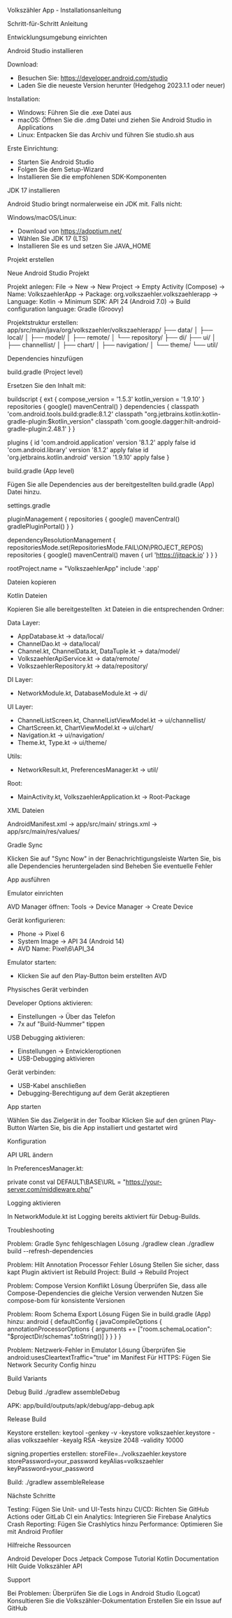 Volkszähler App - Installationsanleitung

Schritt-für-Schritt Anleitung

Entwicklungsumgebung einrichten

Android Studio installieren

Download:
- Besuchen Sie: https://developer.android.com/studio
- Laden Sie die neueste Version herunter (Hedgehog 2023.1.1 oder neuer)

Installation:
- Windows: Führen Sie die .exe Datei aus
- macOS: Öffnen Sie die .dmg Datei und ziehen Sie Android Studio in Applications
- Linux: Entpacken Sie das Archiv und führen Sie studio.sh aus

Erste Einrichtung:
- Starten Sie Android Studio
- Folgen Sie dem Setup-Wizard
- Installieren Sie die empfohlenen SDK-Komponenten

JDK 17 installieren

Android Studio bringt normalerweise ein JDK mit. Falls nicht:

Windows/macOS/Linux:
- Download von https://adoptium.net/
- Wählen Sie JDK 17 (LTS)
- Installieren Sie es und setzen Sie JAVA\_HOME

Projekt erstellen

Neue Android Studio Projekt

Projekt anlegen:
File → New → New Project
→ Empty Activity (Compose)
→ Name: VolkszaehlerApp
→ Package: org.volkszaehler.volkszaehlerapp
→ Language: Kotlin
→ Minimum SDK: API 24 (Android 7.0)
→ Build configuration language: Gradle (Groovy)


Projektstruktur erstellen:
app/src/main/java/org/volkszaehler/volkszaehlerapp/
├── data/
│   ├── local/
│   ├── model/
│   ├── remote/
│   └── repository/
├── di/
├── ui/
│   ├── channellist/
│   ├── chart/
│   ├── navigation/
│   └── theme/
└── util/


Dependencies hinzufügen

build.gradle (Project level)

Ersetzen Sie den Inhalt mit:

buildscript {
ext {
compose\_version = '1.5.3'
kotlin\_version = '1.9.10'
}
repositories {
google()
mavenCentral()
}
dependencies {
classpath 'com.android.tools.build:gradle:8.1.2'
classpath "org.jetbrains.kotlin:kotlin-gradle-plugin:$kotlin\_version"
classpath 'com.google.dagger:hilt-android-gradle-plugin:2.48.1'
}
}

plugins {
id 'com.android.application' version '8.1.2' apply false
id 'com.android.library' version '8.1.2' apply false
id 'org.jetbrains.kotlin.android' version '1.9.10' apply false
}


build.gradle (App level)

Fügen Sie alle Dependencies aus der bereitgestellten build.gradle (App) Datei hinzu.

settings.gradle

pluginManagement {
repositories {
google()
mavenCentral()
gradlePluginPortal()
}
}

dependencyResolutionManagement {
repositoriesMode.set(RepositoriesMode.FAIL\ON\PROJECT\_REPOS)
repositories {
google()
mavenCentral()
maven { url 'https://jitpack.io' }
}
}

rootProject.name = "VolkszaehlerApp"
include ':app'


Dateien kopieren

Kotlin Dateien

Kopieren Sie alle bereitgestellten .kt Dateien in die entsprechenden Ordner:

Data Layer:
- AppDatabase.kt → data/local/
- ChannelDao.kt → data/local/
- Channel.kt, ChannelData.kt, DataTuple.kt → data/model/
- VolkszaehlerApiService.kt → data/remote/
- VolkszaehlerRepository.kt → data/repository/

DI Layer:
- NetworkModule.kt, DatabaseModule.kt → di/

UI Layer:
- ChannelListScreen.kt, ChannelListViewModel.kt → ui/channellist/
- ChartScreen.kt, ChartViewModel.kt → ui/chart/
- Navigation.kt → ui/navigation/
- Theme.kt, Type.kt → ui/theme/

Utils:
- NetworkResult.kt, PreferencesManager.kt → util/

Root:
- MainActivity.kt, VolkszaehlerApplication.kt → Root-Package

XML Dateien

AndroidManifest.xml → app/src/main/
strings.xml → app/src/main/res/values/

Gradle Sync

Klicken Sie auf "Sync Now" in der Benachrichtigungsleiste
Warten Sie, bis alle Dependencies heruntergeladen sind
Beheben Sie eventuelle Fehler

App ausführen

Emulator einrichten

AVD Manager öffnen:
Tools → Device Manager → Create Device


Gerät konfigurieren:
- Phone → Pixel 6
- System Image → API 34 (Android 14)
- AVD Name: Pixel\6\API\_34

Emulator starten:
- Klicken Sie auf den Play-Button beim erstellten AVD

Physisches Gerät verbinden

Developer Options aktivieren:
- Einstellungen → Über das Telefon
- 7x auf "Build-Nummer" tippen

USB Debugging aktivieren:
- Einstellungen → Entwickleroptionen
- USB-Debugging aktivieren

Gerät verbinden:
- USB-Kabel anschließen
- Debugging-Berechtigung auf dem Gerät akzeptieren

App starten

Wählen Sie das Zielgerät in der Toolbar
Klicken Sie auf den grünen Play-Button
Warten Sie, bis die App installiert und gestartet wird

Konfiguration

API URL ändern

In PreferencesManager.kt:

private const val DEFAULT\BASE\URL = "https://your-server.com/middleware.php/"


Logging aktivieren

In NetworkModule.kt ist Logging bereits aktiviert für Debug-Builds.

Troubleshooting

Problem: Gradle Sync fehlgeschlagen
Lösung
./gradlew clean
./gradlew build --refresh-dependencies


Problem: Hilt Annotation Processor Fehler
Lösung
Stellen Sie sicher, dass kapt Plugin aktiviert ist
Rebuild Project: Build → Rebuild Project

Problem: Compose Version Konflikt
Lösung
Überprüfen Sie, dass alle Compose-Dependencies die gleiche Version verwenden
Nutzen Sie compose-bom für konsistente Versionen

Problem: Room Schema Export
Lösung
Fügen Sie in build.gradle (App) hinzu:
android {
defaultConfig {
javaCompileOptions {
annotationProcessorOptions {
arguments += ["room.schemaLocation": "$projectDir/schemas".toString()]
}
}
}
}


Problem: Netzwerk-Fehler in Emulator
Lösung
Überprüfen Sie android:usesCleartextTraffic="true" im Manifest
Für HTTPS: Fügen Sie Network Security Config hinzu

Build Variants

Debug Build
./gradlew assembleDebug

APK: app/build/outputs/apk/debug/app-debug.apk

Release Build

Keystore erstellen:
keytool -genkey -v -keystore volkszaehler.keystore -alias volkszaehler -keyalg RSA -keysize 2048 -validity 10000


signing.properties erstellen:
storeFile=../volkszaehler.keystore
storePassword=your\_password
keyAlias=volkszaehler
keyPassword=your\_password


Build:
./gradlew assembleRelease


Nächste Schritte

Testing: Fügen Sie Unit- und UI-Tests hinzu
CI/CD: Richten Sie GitHub Actions oder GitLab CI ein
Analytics: Integrieren Sie Firebase Analytics
Crash Reporting: Fügen Sie Crashlytics hinzu
Performance: Optimieren Sie mit Android Profiler

Hilfreiche Ressourcen

Android Developer Docs
Jetpack Compose Tutorial
Kotlin Documentation
Hilt Guide
Volkszähler API

Support

Bei Problemen:
Überprüfen Sie die Logs in Android Studio (Logcat)
Konsultieren Sie die Volkszähler-Dokumentation
Erstellen Sie ein Issue auf GitHub